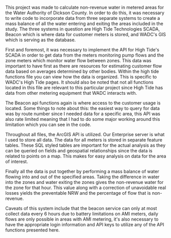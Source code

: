 This project was made to calculate non-revenue water in metered areas for the Water Authority of Dickson County. In order to do this, it was necessary to write code to incorporate data from three separate systems to create a mass balance of all the water entering and exiting the areas included in the study. The three systems in question are High Tide Technologies SCADA, Beacon which is where data for customer meters is stored, and WADC's GIS which is serving as the database. 

First and foremost, it was necessary to implement the API for High Tide's SCADA in order to get data from the meters monitoring pump flows and the zone meters which monitor water flow between zones. This data was important to have first as there are resources for estimating customer flow data based on averages determined by other bodies. Within the high tide functions file you can view how the data is organized. This is specific to WADC's High Tide pages. It should also be noted that not all functions 
located in this file are relevant to this particular project since High Tide has data from other metering equipment that WADC interacts with.

The Beacon api functions again is where access to the customer usage is located. Some things to note about this: the easiest way to query for data was by route number since I needed data for a specific area, this API was also rate limited meaning that I had to do some major working around this limitation which you can see in the code.

Throughout all files, the ArcGIS API is utilized. Our Enterprise server is what I used to store all data. The data for all meters is stored in separate feature tables. These SQL styled tables are important for the actual analysis as they can be queried on fields and geospatial relationships since the data is related to points on a map. This makes for easy analysis on data for the area of interest.

Finally all the data is put together by performing a mass balance of water flowing into and out of the specified areas. Taking the difference in water into the zones and water exiting the zones gives the non-revenue water for the zone for that hour. This value along with a correction of unavoidable real losses yields the preventable NRW and the percentage of flow that is non-revenue.

Caveats of this system include that the beacon service can only at most collect data every 6 hours due to battery limitations on AMI meters, daily flows are only possible in areas with AMI metering, it's also necessary to have the appropriate login information and API keys to utilize any of the API functions presented here. 
